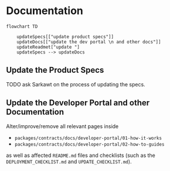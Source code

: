 # Documentation

```mermaid
flowchart TD

    updateSpecs[["update product specs"]]
    updateDocs[["update the dev portal \n and other docs"]]
    updateReadmet["update "]
    updateSpecs --> updateDocs

```

## Update the Product Specs

TODO ask Sarkawt on the process of updating the specs.

## Update the Developer Portal and other Documentation

Alter/improve/remove all relevant pages inside

- `packages/contracts/docs/developer-portal/01-how-it-works`
- `packages/contracts/docs/developer-portal/02-how-to-guides`

as well as affected `README.md` files and checklists (such as the `DEPLOYMENT_CHECKLIST.md` and `UPDATE_CHECKLIST.md`).
